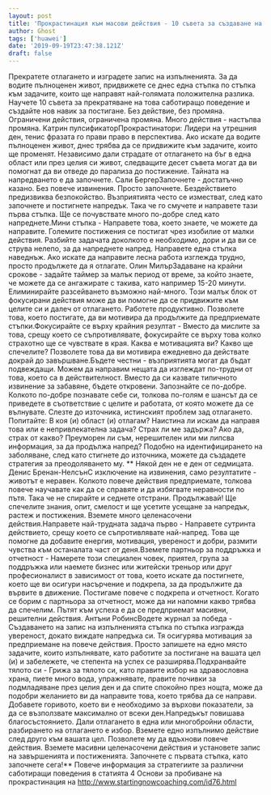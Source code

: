 ```yaml
---
layout: post
title: 'Прокрастинация към масови действия - 10 съвета за създаване на протокол за приключения'
author: Ghost
tags: ['huawei']
date: '2019-09-19T23:47:38.121Z'
draft: false
---
```


Прекратете отлагането и изградете запис на изпълненията. За да водите пълноценен живот, придвижете се днес една стъпка по стъпка към задачите, които ще направят най-голямата положителна разлика. Научете 10 съвета за прекратяване на това саботиращо поведение и създайте нов навик за постигане. Без действие, без промяна. Ограничени действия, ограничена промяна. Много действия - настъпва промяна. Катрин пулсификаторПрокрастинатори: Лидери на утрешния ден, тенис фразата го прави право в перспектива. Ако искате да водите пълноценен живот, днес трябва да се придвижите към задачите, които ще променят. Независимо дали страдате от отлагането на бъг в една област или през целия си живот, следващите десет съвета могат да ви помогнат да ви отведе до парализа до постижение. Тайната на напредването е да започнете. Сали БергерЗапочнете - достатъчно казано. Без повече извинения. Просто започнете. Бездействието предизвиква безпокойство. Възприятията често се изместват, след като започнете и постигнете напредък. Така че го смучете и направете тази първа стъпка. Ще се почувствате много по-добре след като напреднете.Мини стъпка - Направете това, което знаете, че можете да направите. Големите постижения се постигат чрез изобилие от малки действия. Разбийте задачата доколкото е необходимо, дори и да ви се струва нелепо, за да напреднете напред. Направете една стъпка наведнъж. Ако искате да направите лесна работа изглежда трудно, просто продължете да я отлагате. Олин МилърЗадаване на крайни срокове - задайте таймер за малък период от време, за който знаете, че можете да се ангажирате с такива, като например 15-20 минути. Елиминирайте разсейването възможно най-много. Този малък блок от фокусирани действия може да ви помогне да се придвижите към целите си и далеч от отлагането. Работете продуктивно. Позволете това, което постигате, да ви мотивира да продължите да предприемате стъпки.Фокусирайте се върху крайния резултат - Вместо да мислите за това, срещу което се съпротивлявате, фокусирайте се върху това колко страхотно ще се чувствате в края. Каква е мотивацията ви? Какво ще спечелите? Позволете това да ви мотивира ежедневно да действате докрай до завършване.Бъдете честни - възприятията могат да бъдат подвеждащи. Можем да направим нещата да изглеждат по-трудни от това, което са в действителност. Вместо да си казвате типичното извинение за забавяне, бъдете откровени. Запознайте се по-добре. Колкото по-добре познавате себе си, толкова по-голям е шансът да се приведете в съответствие с целите и работата, от която можете да се вълнувате. Слезте до източника, истинският проблем зад отлагането. Попитайте: В коя (и) област (и) отлагам? Наистина ли искам да направя това или е непривлекателна задача? Страх ли ме задържа? Ако да, страх от какво? Преуморен ли съм, нерешителен или ми липсва информация, за да продължа напред? Подобно на идентифицирането на заболяване, след като стигнете до източника, можете да създадете стратегия за преодоляването му. ** Някой ден не е ден от седмицата. Денис Бренан-НелсънС изключение на извинения, само резултатите - животът е неравен. Колкото повече действия предприемате, толкова повече научавате как да се справяте и да избягвате неравности по пътя. Така че не спирайте и седнете отстрани. Продължавай! Ще спечелите знания, опит, смелост и ще усетите усещане за напредък, растеж и постижения. Вземете много целенасочени действия.Направете най-трудната задача първо - Направете сутринта действието, срещу което се съпротивлявате най-напред. Това ще помогне да добавите енергия, мотивация, увереност и добри, размити чувства към останалата част от деня.Вземете партньор за поддръжка и отчетност - Намерете този специален човек, приятел, група за поддръжка или наемете бизнес или житейски треньор или друг професионалист в зависимост от това, което искате да постигнете, което ще ви осигури насърчение и подкрепа, за да продължите да вървите в движение. Постигаме повече с подкрепа и отчетност. Когато се борим с партньора за отчетност, може да ни напомни какво трябва да спечелим. Пътят към успеха е да се предприемат масивни, решителни действия. Антъни РобинсВодете журнал за победа - Създаването на запис на изпълненията стъпка по стъпка изгражда увереност, докато виждате напредъка си. Тя осигурява мотивация за предприемане на повече действия. Просто запишете на едно място задачите, които изпълнявате, като работите за постигане на вашата цел (и) и забележете, че степента на успех се разширява.Подхранвайте тялото си - Грижа за тялото си, като правите избор на здравословна храна, пиете много вода, упражнявате, правите почивки за подмладяване през целия ден и да спите спокойно през нощта, може да подобри желанието ви да направите това, което трябва да се направи. Добавете горивото, което ви е необходимо за върхови показатели, за да се възползвате максимално от всеки ден.Напредъкът повишава благосъстоянието. Дали отлагането в една или многобройни области, разбирането на отлагането е избор. Вземете едно изпълнимо действие след друго към вашата цел. Позволете му да вдъхнови повече действия. Вземете масивни целенасочени действия и установете запис на завършенията и постиженията. Започнете с първата стъпка, като започнете сега!** Повече информация за стратегиите за различни саботиращи поведения в статията 4 Основи за пробиване на прокрастинация на http://www.startingnowcoaching.com/id76.html
